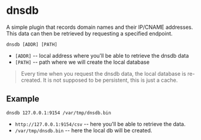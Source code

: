 # dnsdb

A simple plugin that records domain names and their IP/CNAME addresses.
This data can then be retrieved by requesting a specified endpoint.

```
dnsdb [ADDR] [PATH]
```

* `[ADDR]` -- local address where you'll be able to retrieve the dnsdb data
* `[PATH]` -- path where we will create the local database

> Every time when you request the dnsdb data, the local database is re-created.
> It is not supposed to be persistent, this is just a cache.

## Example

```
dnsdb 127.0.0.1:9154 /var/tmp/dnsdb.bin
```

* `http://127.0.0.1:9154/csv` -- here you'll be able to retrieve the data.
* `/var/tmp/dnsdb.bin` -- here the local db will be created.